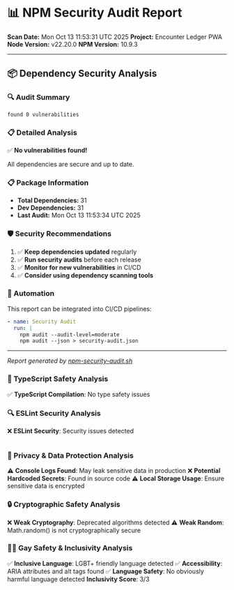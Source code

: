 # 📊 NPM Security Audit Report

**Scan Date:** Mon Oct 13 11:53:31 UTC 2025
**Project:** Encounter Ledger PWA
**Node Version:** v22.20.0
**NPM Version:** 10.9.3

---

## 📦 Dependency Security Analysis

### 🔍 Audit Summary

```
found 0 vulnerabilities
```

### 📋 Detailed Analysis

✅ **No vulnerabilities found!**

All dependencies are secure and up to date.

### 📋 Package Information

- **Total Dependencies:** 31
- **Dev Dependencies:** 31
- **Last Audit:** Mon Oct 13 11:53:34 UTC 2025

### 🛡️ Security Recommendations

1. ✅ **Keep dependencies updated** regularly
2. ✅ **Run security audits** before each release
3. ✅ **Monitor for new vulnerabilities** in CI/CD
4. ✅ **Consider using dependency scanning tools**

### 🤖 Automation

This report can be integrated into CI/CD pipelines:

```yaml
- name: Security Audit
  run: |
    npm audit --audit-level=moderate
    npm audit --json > security-audit.json
```

---
*Report generated by [npm-security-audit.sh](./scripts/npm-security-audit.sh)*
### 🧪 TypeScript Safety Analysis

✅ **TypeScript Compilation**: No type safety issues

### 🔍 ESLint Security Analysis

❌ **ESLint Security**: Security issues detected
```json
```

### 🔐 Privacy & Data Protection Analysis

⚠️ **Console Logs Found**: May leak sensitive data in production
❌ **Potential Hardcoded Secrets**: Found in source code
⚠️ **Local Storage Usage**: Ensure sensitive data is encrypted

### 🔒 Cryptographic Safety Analysis

❌ **Weak Cryptography**: Deprecated algorithms detected
⚠️ **Weak Random**: Math.random() is not cryptographically secure

### 🏳️‍🌈 Gay Safety & Inclusivity Analysis

✅ **Inclusive Language**: LGBT+ friendly language detected
✅ **Accessibility**: ARIA attributes and alt tags found
✅ **Language Safety**: No obviously harmful language detected
**Inclusivity Score**: 3/3

